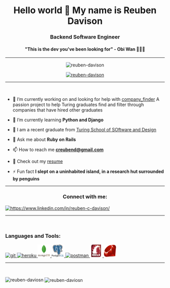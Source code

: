 <h1 align="center">Hello world 👋 My name is Reuben Davison</h1>
<h3 align="center">Backend Software Engineer </h3>
<h4 align="center"> "This is the dev you've been looking for" - Obi Wan 🧔🏽‍♂️</h4>

<hr>

<p align="center"> <img src="https://komarev.com/ghpvc/?username=reuben-davison&label=Profile%20views&color=0e75b6&style=flat" alt="reuben-davison" /> </p>

<p align="center"> <a href="https://github.com/ryo-ma/github-profile-trophy"><img src="https://github-profile-trophy.vercel.app/?username=reuben-davison" alt="reuben-davison" /></a> </p>

<hr>
<br>

- 🔭 I’m currently working on and looking for help with [company_finder](https://github.com/Reuben-Davison/company_finder) A passion project to help Turing graduates find and filter through companies that have hired other graduates

- 🌱 I’m currently learning **Python and Django**

- 🎉 I am a recent graduate from [Turing School of SOftware and Design](https://terminal.turing.edu/alumni/1292-reuben-davison)

- 💬 Ask me about **Ruby on Rails**

- 📫 How to reach me **creubend@gmail.com**

- 📄 Check out my [resume](https://turing-terminal-production.s3.us-east-2.amazonaws.com/2kpbq6u6s8ykuo9ha8hqluo5lyiy?response-content-disposition=inline%3B%20filename%3D%22ATS%20Resume%202.pdf%22%3B%20filename%2A%3DUTF-8%27%27ATS%2520Resume%25202.pdf&response-content-type=application%2Fpdf&X-Amz-Algorithm=AWS4-HMAC-SHA256&X-Amz-Credential=AKIA3LJHOIGWOPTBZWP6%2F20220810%2Fus-east-2%2Fs3%2Faws4_request&X-Amz-Date=20220810T171455Z&X-Amz-Expires=86400&X-Amz-SignedHeaders=host&X-Amz-Signature=c2eb23108fdf8fc1eadfe4e24956ecf3a3251b6a2551171670509f97eb0433ab)

- ⚡ Fun fact **I slept on a uninhabited island, in a research hut surrounded by penguins**

<hr>

<h3 align="center">Connect with me:</h3>
<p align="left">
<a href="https://linkedin.com/in/reuben-c-davison/" target="blank"><img align="center" src="https://raw.githubusercontent.com/rahuldkjain/github-profile-readme-generator/master/src/images/icons/Social/linked-in-alt.svg" alt="https://www.linkedin.com/in/reuben-c-davison/" height="30" width="40" /></a>
</p>

<hr>
<br>


<h3 align="left">Languages and Tools:</h3>
<p align="left"> <a href="https://git-scm.com/" target="_blank" rel="noreferrer"> <img src="https://www.vectorlogo.zone/logos/git-scm/git-scm-icon.svg" alt="git" width="40" height="40"/> </a> <a href="https://heroku.com" target="_blank" rel="noreferrer"> <img src="https://www.vectorlogo.zone/logos/heroku/heroku-icon.svg" alt="heroku" width="40" height="40"/> </a> <a href="https://www.mongodb.com/" target="_blank" rel="noreferrer"> <img src="https://raw.githubusercontent.com/devicons/devicon/master/icons/mongodb/mongodb-original-wordmark.svg" alt="mongodb" width="40" height="40"/> </a> <a href="https://www.postgresql.org" target="_blank" rel="noreferrer"> <img src="https://raw.githubusercontent.com/devicons/devicon/master/icons/postgresql/postgresql-original-wordmark.svg" alt="postgresql" width="40" height="40"/> </a> <a href="https://postman.com" target="_blank" rel="noreferrer"> <img src="https://www.vectorlogo.zone/logos/getpostman/getpostman-icon.svg" alt="postman" width="40" height="40"/> </a> <a href="https://rubyonrails.org" target="_blank" rel="noreferrer"> <img src="https://raw.githubusercontent.com/devicons/devicon/master/icons/rails/rails-original-wordmark.svg" alt="rails" width="40" height="40"/> </a> <a href="https://www.ruby-lang.org/en/" target="_blank" rel="noreferrer"> <img src="https://raw.githubusercontent.com/devicons/devicon/master/icons/ruby/ruby-original.svg" alt="ruby" width="40" height="40"/> </a> </p>

<hr>
<br>

<p><img align="left" src="https://github-readme-stats.vercel.app/api/top-langs?username=reuben-davison&show_icons=true&locale=en&layout=compact" alt="reuben-daviosn" /></p>

<p>&nbsp;<img align="center" src="https://github-readme-stats.vercel.app/api?username=reuben-davison&show_icons=true&locale=en" alt="reuben-daviosn" /></p>
